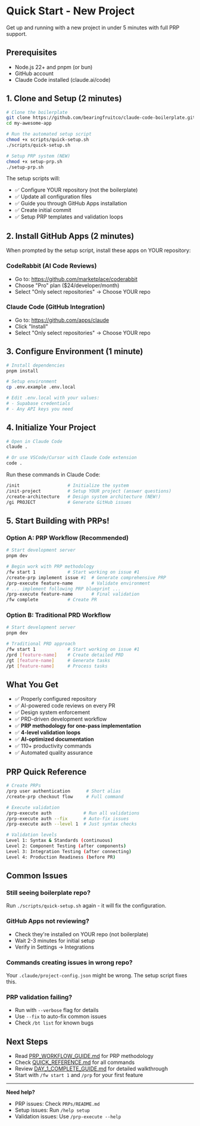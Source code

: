 # Quick Start - New Project

Get up and running with a new project in under 5 minutes with full PRP support.

## Prerequisites

- Node.js 22+ and pnpm (or bun)
- GitHub account
- Claude Code installed (claude.ai/code)

## 1. Clone and Setup (2 minutes)

```bash
# Clone the boilerplate
git clone https://github.com/bearingfruitco/claude-code-boilerplate.git my-awesome-app
cd my-awesome-app

# Run the automated setup script
chmod +x scripts/quick-setup.sh
./scripts/quick-setup.sh

# Setup PRP system (NEW)
chmod +x setup-prp.sh
./setup-prp.sh
```

The setup scripts will:
- ✅ Configure YOUR repository (not the boilerplate)
- ✅ Update all configuration files
- ✅ Guide you through GitHub Apps installation
- ✅ Create initial commit
- ✅ Setup PRP templates and validation loops

## 2. Install GitHub Apps (2 minutes)

When prompted by the setup script, install these apps on YOUR repository:

### CodeRabbit (AI Code Reviews)
- Go to: https://github.com/marketplace/coderabbit
- Choose "Pro" plan ($24/developer/month)
- Select "Only select repositories" → Choose YOUR repo

### Claude Code (GitHub Integration)
- Go to: https://github.com/apps/claude
- Click "Install"
- Select "Only select repositories" → Choose YOUR repo

## 3. Configure Environment (1 minute)

```bash
# Install dependencies
pnpm install

# Setup environment
cp .env.example .env.local

# Edit .env.local with your values:
# - Supabase credentials
# - Any API keys you need
```

## 4. Initialize Your Project

```bash
# Open in Claude Code
claude .

# Or use VSCode/Cursor with Claude Code extension
code .
```

Run these commands in Claude Code:

```bash
/init                  # Initialize the system
/init-project          # Setup YOUR project (answer questions)
/create-architecture   # Design system architecture (NEW!)
/gi PROJECT            # Generate GitHub issues
```

## 5. Start Building with PRPs!

### Option A: PRP Workflow (Recommended)
```bash
# Start development server
pnpm dev

# Begin work with PRP methodology
/fw start 1            # Start working on issue #1
/create-prp implement issue #1  # Generate comprehensive PRP
/prp-execute feature-name       # Validate environment
# ... implement following PRP blueprint ...
/prp-execute feature-name       # Final validation
/fw complete           # Create PR
```

### Option B: Traditional PRD Workflow
```bash
# Start development server
pnpm dev

# Traditional PRD approach
/fw start 1            # Start working on issue #1
/prd [feature-name]    # Create detailed PRD
/gt [feature-name]     # Generate tasks
/pt [feature-name]     # Process tasks
```

## What You Get

- ✅ Properly configured repository
- ✅ AI-powered code reviews on every PR
- ✅ Design system enforcement
- ✅ PRD-driven development workflow
- ✅ **PRP methodology for one-pass implementation**
- ✅ **4-level validation loops**
- ✅ **AI-optimized documentation**
- ✅ 110+ productivity commands
- ✅ Automated quality assurance

## PRP Quick Reference

```bash
# Create PRPs
/prp user authentication      # Short alias
/create-prp checkout flow     # Full command

# Execute validation
/prp-execute auth            # Run all validations
/prp-execute auth --fix      # Auto-fix issues
/prp-execute auth --level 1  # Just syntax checks

# Validation levels
Level 1: Syntax & Standards (continuous)
Level 2: Component Testing (after components)
Level 3: Integration Testing (after connecting)
Level 4: Production Readiness (before PR)
```

## Common Issues

### Still seeing boilerplate repo?
Run `./scripts/quick-setup.sh` again - it will fix the configuration.

### GitHub Apps not reviewing?
- Check they're installed on YOUR repo (not boilerplate)
- Wait 2-3 minutes for initial setup
- Verify in Settings → Integrations

### Commands creating issues in wrong repo?
Your `.claude/project-config.json` might be wrong. The setup script fixes this.

### PRP validation failing?
- Run with `--verbose` flag for details
- Use `--fix` to auto-fix common issues
- Check `/bt list` for known bugs

## Next Steps

- Read [PRP_WORKFLOW_GUIDE.md](../workflow/PRP_WORKFLOW_GUIDE.md) for PRP methodology
- Check [QUICK_REFERENCE.md](../../QUICK_REFERENCE.md) for all commands
- Review [DAY_1_COMPLETE_GUIDE.md](./DAY_1_COMPLETE_GUIDE.md) for detailed walkthrough
- Start with `/fw start 1` and `/prp` for your first feature

---

**Need help?** 
- PRP issues: Check `PRPs/README.md`
- Setup issues: Run `/help setup`
- Validation issues: Use `/prp-execute --help`
